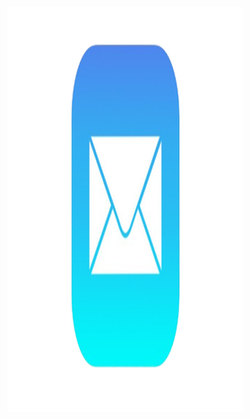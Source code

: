 <!DOCTYPE html>
<html lang="en">
<head>
  

<div class="container">
  <a href="mailto:umarylandigem@gmail.com"> 
  <img class="image" src="email.png" width ="420" height="720">
  <div class="overlay">

</body>
</html>
